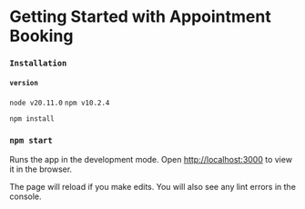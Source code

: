 # Getting Started with Appointment Booking

### `Installation`

#### `version`

`node v20.11.0`
`npm v10.2.4`

```
npm install

```

### `npm start`

Runs the app in the development mode.
Open [http://localhost:3000](http://localhost:3000) to view it in the browser.

The page will reload if you make edits.
You will also see any lint errors in the console.
